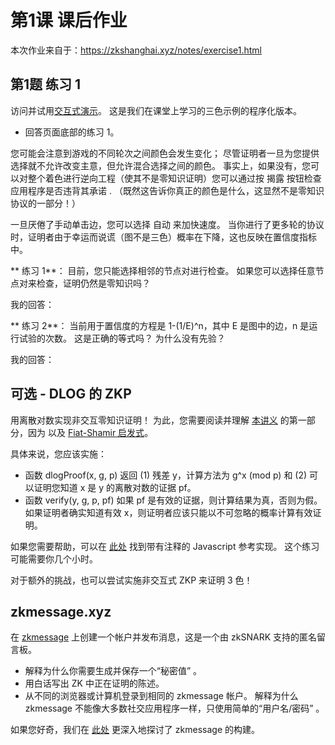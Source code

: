 # 第1课 课后作业
本次作业来自于：https://zkshanghai.xyz/notes/exercise1.html
## 第1题 练习 1
访问并试用[交互式演示](https://zkshanghai.xyz/interactive/graph.html)。 这是我们在课堂上学习的三色示例的程序化版本。

- 回答页面底部的练习 1。


您可能会注意到游戏的不同轮次之间颜色会发生变化； 尽管证明者一旦为您提供选择就不允许改变主意，但允许混合选择之间的颜色。 事实上，如果没有，您可以对整个着色进行逆向工程（使其不是零知识证明）您可以通过按 揭露 按钮检查应用程序是否违背其承诺 . （既然这告诉你真正的颜色是什么，这显然不是零知识协议的一部分！）

一旦厌倦了手动单击边，您可以选择 自动 来加快速度。 当你进行了更多轮的协议时，证明者由于幸运而说谎（图不是三色）概率在下降，这也反映在置信度指标中。

** 练习 1**： 目前，您只能选择相邻的节点对进行检查。 如果您可以选择任意节点对来检查，证明仍然是零知识吗？

我的回答：


** 练习 2**： 当前用于置信度的方程是 1-(1/E)^n，其中 E 是图中的边，n 是运行试验的次数。 这是正确的等式吗？ 为什么没有先验？

我的回答：


## 可选 - DLOG 的 ZKP

用离散对数实现非交互零知识证明！ 为此，您需要阅读并理解 [本讲义](https://people.eecs.berkeley.edu/~jfc/cs174/lecs/lec24/lec24.pdf) 的第一部分，因为 以及 [Fiat-Shamir 启发式](https://en.wikipedia.org/wiki/Fiat%E2%80%93Shamir_heuristic)。

具体来说，您应该实施：

- 函数 dlogProof(x, g, p) 返回 (1) 残差 y，计算方法为 g^x (mod p) 和 (2) 可以证明您知道 x 是 y 的离散对数的证据 pf。
- 函数 verify(y, g, p, pf) 如果 pf 是有效的证据，则计算结果为真，否则为假。如果证明者确实知道有效 x，则证明者应该只能以不可忽略的概率计算有效证明。

如果您需要帮助，可以在 [此处](https://github.com/gubsheep/zk-beginner) 找到带有注释的 Javascript 参考实现。 这个练习可能需要你几个小时。

对于额外的挑战，也可以尝试实施非交互式 ZKP 来证明 3 色！

## zkmessage.xyz
在 [zkmessage](https://zkmessage.xyz) 上创建一个帐户并发布消息，这是一个由 zkSNARK 支持的匿名留言板。

- 解释为什么你需要生成并保存一个“秘密值” 。
- 用白话写出 ZK 中正在证明的陈述。
- 从不同的浏览器或计算机登录到相同的 zkmessage 帐户。 解释为什么 zkmessage 不能像大多数社交应用程序一样，只使用简单的“用户名/密码” 。

如果您好奇，我们在 [此处](https://0xparc.org/blog/zk-group-sigs) 更深入地探讨了 zkmessage 的构建。

